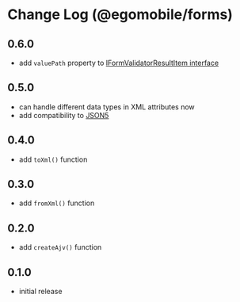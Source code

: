 # Change Log (@egomobile/forms)

## 0.6.0

- add `valuePath` property to [IFormValidatorResultItem interface](https://egomobile.github.io/node-forms/interfaces/IFormValidatorResultItem.html)

## 0.5.0

- can handle different data types in XML attributes now
- add compatibility to [JSON5](https://www.npmjs.com/package/json5)

## 0.4.0

- add `toXml()` function

## 0.3.0

- add `fromXml()` function

## 0.2.0

- add `createAjv()` function

## 0.1.0

- initial release
